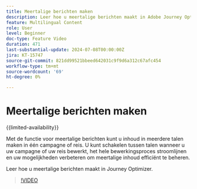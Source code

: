 ```yaml
---
title: Meertalige berichten maken
description: Leer hoe u meertalige berichten maakt in Adobe Journey Optimizer.
feature: Multilingual Content
role: User
level: Beginner
doc-type: Feature Video
duration: 471
last-substantial-update: 2024-07-08T00:00:00Z
jira: KT-15747
source-git-commit: 821dd99521bbeed642031c9f9d6a312c67afc454
workflow-type: tm+mt
source-wordcount: '69'
ht-degree: 0%

---
```



# Meertalige berichten maken

{{limited-availability}}

Met de functie voor meertalige berichten kunt u inhoud in meerdere talen maken in één campagne of reis. U kunt schakelen tussen talen wanneer u uw campagne of uw reis bewerkt, het hele bewerkingsproces stroomlijnen en uw mogelijkheden verbeteren om meertalige inhoud efficiënt te beheren.

Leer hoe u meertalige berichten maakt in Journey Optimizer.

>[!VIDEO](https://video.tv.adobe.com/v/3430921/?learn=on)
